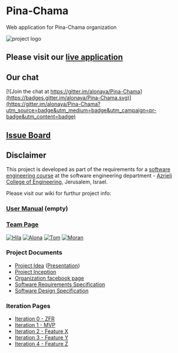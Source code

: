 # Pina-Chama

Web application for Pina-Chama organization 

![project logo](https://github.com/alonaya/Pina-Chama/blob/master/logo.png)

## Please visit our [live application](http://pina-chama.azurewebsites.net) 

## Our chat
[![Join the chat at https://gitter.im/alonaya/Pina-Chama](https://badges.gitter.im/alonaya/Pina-Chama.svg)](https://gitter.im/alonaya/Pina-Chama?utm_source=badge&utm_medium=badge&utm_campaign=pr-badge&utm_content=badge)

## [Issue Board](https://huboard.com/alonaya/Pina-Chama/)

## Disclaimer
This project is developed as part of the requirements for a [software engineering course](https://github.com/jce-il/se-class/wiki) at the software engineering department - [Azrieli College of Engineering](http://www.jce.ac.il/), Jerusalem, Israel.

Please visit our wiki for furthur project info: 

### [User Manual](../../wiki/user-manual) (empty)

### [Team Page](../../wiki/team)
[![Hila](https://avatars0.githubusercontent.com/u/17547529?v=3&s=80)](https://github.com/hilaop)
[![Alona](https://avatars0.githubusercontent.com/u/17547564?v=3&s=80)](https://github.com/alonaya)
[![Tom](https://avatars3.githubusercontent.com/u/17547447?v=3&s=80)](https://github.com/To0oM)
[![Moran](https://avatars2.githubusercontent.com/u/17547605?v=3&s=80)](https://github.com/moranas)

### Project Documents
- [Project Idea](docs/idea.pdf) ([Presentation](docs/presentation.pptx))
- [Project Inception](../../wiki/inception)
- [Organization facebook page](https://www.facebook.com/pinahama2015)
- [Software Requirements Specification](../../wiki/srs)
- [Software Design Specification](../../wiki/sds)

### Iteration Pages
- [Iteration 0 - ZFR](../../wiki/iter0-zfr)
- [Iteration 1 - MVP]()
- [Iteration 2 - Feature X]()
- [Iteration 3 - Feature Y]()
- [Iteration 4 - Feature Z]()
